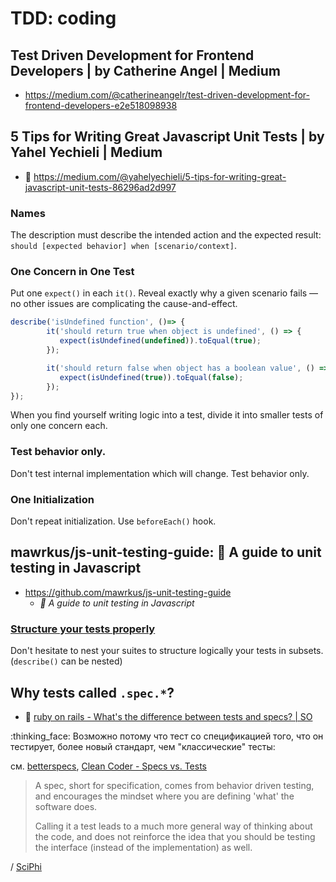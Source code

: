 # TDD: coding

## Test Driven Development for Frontend Developers | by Catherine Angel | Medium

- https://medium.com/@catherineangelr/test-driven-development-for-frontend-developers-e2e518098938


## 5 Tips for Writing Great Javascript Unit Tests | by Yahel Yechieli | Medium

- :newspaper: https://medium.com/@yahelyechieli/5-tips-for-writing-great-javascript-unit-tests-86296ad2d997

### Names

The description must describe the intended action and the expected result: `should [expected behavior] when [scenario/context]`.

### One Concern in One Test

Put one `expect()` in each `it()`. Reveal exactly why a given scenario fails — no other issues are complicating the cause-and-effect.

```ts
describe('isUndefined function', ()=> {
        it('should return true when object is undefined', () => {
           expect(isUndefined(undefined)).toEqual(true);
        });

        it('should return false when object has a boolean value', () => {
           expect(isUndefined(true)).toEqual(false);
        });
});
```

 When you find yourself writing logic into a test, divide it into smaller tests of only one concern each.

### Test behavior only.

Don't test internal implementation which will change. Test behavior only.

### One Initialization

Don't repeat initialization. Use `beforeEach()` hook.

## mawrkus/js-unit-testing-guide: 📙 A guide to unit testing in Javascript

- https://github.com/mawrkus/js-unit-testing-guide
	- _📙 A guide to unit testing in Javascript_

### [Structure your tests properly](https://github.com/mawrkus/js-unit-testing-guide?tab=readme-ov-file#-structure-your-tests-properly)

Don't hesitate to nest your suites to structure logically your tests in subsets. (`describe()` can be nested)

## Why tests called `.spec.*`?

- :speech_balloon: [ruby on rails - What's the difference between tests and specs? | SO](https://stackoverflow.com/questions/16802030/whats-the-difference-between-tests-and-specs#:~:text=A%20spec%2C%20short%20for%20specification%2C%20comes%20from%20behavior,the%20interface%20%28instead%20of%20the%20implementation%29%20as%20well.)

:thinking_face: Возможно потому что тест со спецификацией того, что он тестирует, более новый стандарт, чем "классические" тесты:

см. [betterspecs](https://www.betterspecs.org/), [Clean Coder - Specs vs. Tests](https://sites.google.com/site/unclebobconsultingllc/specs-vs-tests)

> A spec, short for specification, comes from behavior driven testing, and encourages the mindset where you are defining 'what' the software does.
>
> Calling it a test leads to a much more general way of thinking about the code, and does not reinforce the idea that you should be testing the interface (instead of the implementation) as well.

/ [SciPhi](https://stackoverflow.com/users/765063/sciphi)